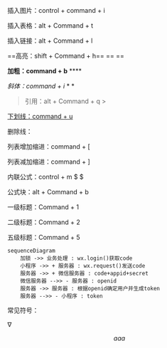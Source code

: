 插入图片：control + command + i

插入表格：alt + Command + t 

插入链接：alt + Command + l

==高亮：shift + Command + h==    == ==

**加粗：command + b**    ****

*斜体：command + i*      * *

> 引用：alt + Command + q          > 

<u>下划线：command + u</u>

删除线：

列表增加缩进：command + [

列表减加缩进：command + ]

内联公式：control + m  $ $



公式块：alt + Command + b     $$   $$

一级标题：Command + 1

二级标题：Command + 2

五级标题：Command + 5



```mermaid
sequenceDiagram
    加锁 ->> 业务处理 : wx.login()获取code
    小程序 ->> + 服务器 : wx.request()发送code
    服务器 ->> + 微信服务器 : code+appid+secret
    微信服务器 -->> - 服务器 : openid
    服务器 ->> 服务器 : 根据openid确定用户并生成token
    服务器 -->> - 小程序 : token
```



常见符号：

$\nabla$








$$
aaa
$$
